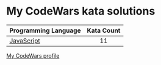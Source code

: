 # My CodeWars kata solutions

|    Programming Language  |    Kata Count  | 
|----------|:-------------:|
| [JavaScript](https://github.com/crabn3bula/programming-problems/tree/master/codewars/javascript) | 11 | 


[My CodeWars profile](https://www.codewars.com/users/crabn3bula)